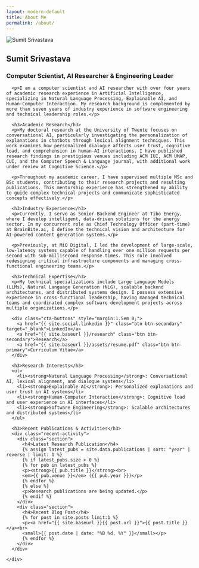 ```yaml
---
layout: modern-default
title: About Me
permalink: /about/
---
```


<div class="about-page-container">
  <aside class="about-sidebar">
    <img src="{{ site.baseurl }}/assets/images/picofme5.png" alt="Sumit Srivastava" class="profile-image">
    <div class="social-links">
      <a href="{{ site.social.linkedin }}" target="_blank" title="LinkedIn"><i class="fab fa-linkedin"></i></a>
      <a href="{{ site.social.github }}" target="_blank" title="GitHub"><i class="fab fa-github"></i></a>
      <a href="{{ site.social.google_scholar }}" target="_blank" title="Google Scholar"><i class="fas fa-graduation-cap"></i></a>
      <a href="{{ site.social.instagram }}" target="_blank" title="Instagram"><i class="fab fa-instagram"></i></a>
      <a href="{{ site.social.twitter }}" target="_blank" title="Twitter"><i class="fab fa-twitter"></i></a>
    </div>
  </aside>

  <main class="about-main-content">
    <div class="about-content">
      <h2>Sumit Srivastava</h2>
      <h3 class="tagline">Computer Scientist, AI Researcher & Engineering Leader</h3>

      <p>I am a computer scientist and AI researcher with over four years of academic research experience in Artificial Intelligence, specializing in Natural Language Processing, Explainable AI, and Human-Computer Interaction. My research background is complemented by more than seven years of industry experience in software engineering and technical leadership roles.</p>

      <h3>Academic Research</h3>
      <p>My doctoral research at the University of Twente focuses on conversational AI, particularly investigating the personalization of explanations in chatbots through lexical alignment techniques. This work examines how personalized dialogue affects user trust, cognitive load, and comprehension in human-AI interactions. I have published research findings in prestigious venues including ACM IUI, ACM UMAP, CUI, and the Computer Speech & Language journal, with additional work under review at Cognitive Science.</p>

      <p>Throughout my academic career, I have supervised multiple MSc and BSc students, contributing to their research projects and resulting publications. This mentorship experience has strengthened my ability to guide complex technical projects and communicate sophisticated concepts effectively.</p>

      <h3>Industry Experience</h3>
      <p>Currently, I serve as Senior Backend Engineer at Tibo Energy, where I develop intelligent, data-driven solutions for the energy sector. In my concurrent role as Chief Technology Officer (part-time) at BrainBite.ai, I define the technical vision and architecture for AI-powered content generation systems.</p>

      <p>Previously, at MiQ Digital, I led the development of large-scale, low-latency systems capable of handling over one million requests per second with sub-millisecond response times. This role involved redesigning critical infrastructure components and managing cross-functional engineering teams.</p>

      <h3>Technical Expertise</h3>
      <p>My technical specializations include Large Language Models (LLMs), Natural Language Generation (NLG), scalable backend architectures, and distributed systems design. I possess extensive experience in cross-functional leadership, having managed technical teams and coordinated complex software development projects across multiple organizations.</p>

      <div class="cta-buttons" style="margin:1.5em 0;">
        <a href="{{ site.social.linkedin }}" class="btn btn-secondary" target="_blank">LinkedIn</a>
        <a href="{{ site.baseurl }}/research" class="btn btn-secondary">Research</a>
        <a href="{{ site.baseurl }}/assets/resume.pdf" class="btn btn-primary">Curriculum Vitae</a>
      </div>

      <h3>Research Interests</h3>
      <ul>
        <li><strong>Natural Language Processing</strong>: Conversational AI, lexical alignment, and dialogue systems</li>
        <li><strong>Explainable AI</strong>: Personalized explanations and user trust in AI systems</li>
        <li><strong>Human-Computer Interaction</strong>: Cognitive load and user experience in AI interfaces</li>
        <li><strong>Software Engineering</strong>: Scalable architectures and distributed systems</li>
      </ul>

      <h3>Recent Publications & Activities</h3>
      <div class="recent-activity">
        <div class="section">
          <h4>Latest Research Publication</h4>
          {% assign latest_pubs = site.data.publications | sort: "year" | reverse | limit: 1 %}
          {% if latest_pubs.size > 0 %}
          {% for pub in latest_pubs %}
          <p><strong>{{ pub.title }}</strong><br>
          <em>{{ pub.venue }}</em> ({{ pub.year }})</p>
          {% endfor %}
          {% else %}
          <p>Research publications are being updated.</p>
          {% endif %}
        </div>
        <div class="section">
          <h4>Recent Blog Post</h4>
          {% for post in site.posts limit:1 %}
          <p><a href="{{ site.baseurl }}{{ post.url }}">{{ post.title }}</a><br>
          <small>{{ post.date | date: "%B %d, %Y" }}</small></p>
          {% endfor %}
        </div>
      </div>

    </div>
  </main>
</div>

